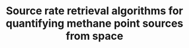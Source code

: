 ---
layout: post
title: Source rate retrieval algorithms for quantifying methane point sources from space
description: I developed algorithms for retrieving emission rates from fine-resolution satellite observations of atmospheric methane plumes.
category: researchprojects
tags: [daniel varon, methane, satellites, about]
image:
  thumb: thumb1.png
---
